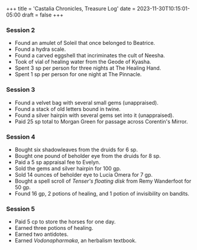 +++
title = 'Castalia Chronicles, Treasure Log'
date = 2023-11-30T10:15:01-05:00
draft = false
+++

### Session 2

- Found an amulet of Soleil that once belonged to Beatrice.
- Found a hydra scale.
- Found a carved eggshell that incriminates the cult of Neesha.
- Took of vial of healing water from the Geode of Kyasha.
- Spent 3 sp per person for three nights at The Healing Hand.
- Spent 1 sp per person for one night at The Pinnacle.

### Session 3

- Found a velvet bag with several small gems (unappraised).
- Found a stack of old letters bound in twine.
- Found a silver hairpin with several gems set into it (unappraised).
- Paid 25 sp total to Morgan Green for passage across Corentin's Mirror.

### Session 4

- Bought six shadowleaves from the druids for 6 sp.
- Bought one pound of beholder eye from the druids for 8 sp.
- Paid a 5 sp appraisal fee to Evelyn.
- Sold the gems and silver hairpin for 100 gp.
- Sold 14 ounces of beholder eye to Lucia Omera for 7 gp.
- Bought a spell scroll of *Tenser's floating disk* from Remy Wanderfoot for 50 gp.
- Found 16 gp, 2 potions of healing, and 1 potion of invisibility on bandits.

### Session 5

- Paid 5 cp to store the horses for one day.
- Earned three potions of healing.
- Earned two antidotes.
- Earned *Vodonapharmaka*, an herbalism textbook.

